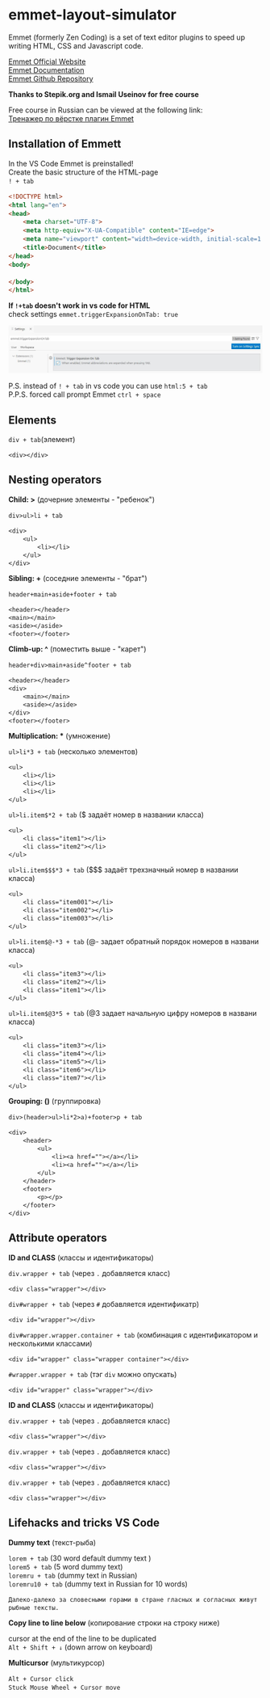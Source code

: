 # emmet-layout-simulator #    
   
Emmet (formerly Zen Coding) is a set of text editor plugins to speed up writing HTML, CSS and Javascript code.  

[Emmet Official Website](https://emmet.io/)    
[Emmet Documentation](https://docs.emmet.io/)    
[Emmet Github Repository](https://github.com/emmetio/emmet)    

**Thanks to Stepik.org and Ismail Useinov for free course**    

Free course in Russian can be viewed at the following link:        
[Тренажер по вёрстке плагин Emmet](https://stepik.org/course/113654/syllabus)      

## Installation of Emmett ##    

In the VS Code Emmet is preinstalled!    
Create the basic structure of the HTML-page    
`! + tab`

```html
<!DOCTYPE html>
<html lang="en">
<head>
    <meta charset="UTF-8">
    <meta http-equiv="X-UA-Compatible" content="IE=edge">
    <meta name="viewport" content="width=device-width, initial-scale=1.0">
    <title>Document</title>
</head>
<body>
    
</body>
</html>
```    

**If `!+tab` doesn't work in vs code for HTML**    
check settings `emmet.triggerExpansionOnTab: true`    

![emmet.triggerExpansionOnTab](emmet.triggerExpansionOnTab.jpg)    

P.S. instead of `! + tab` in vs code you can use `html:5 + tab`   
P.P.S. forced call prompt Emmet `ctrl + space`    

## Elements ##    

`div + tab`(элемент)    

```
<div></div>
```

## Nesting operators ##   

**Child: >** (дочерние элементы - "ребенок")    

`div>ul>li + tab`    

```
<div>
    <ul>
        <li></li>
    </ul>
</div>
```    

**Sibling: +** (соседние элементы - "брат")    

`header+main+aside+footer + tab`    

```
<header></header>
<main></main>
<aside></aside>
<footer></footer>
```    

**Climb-up: ^** (поместить выше - "карет")    

`header+div>main+aside^footer + tab`    

```
<header></header>
<div>
    <main></main>
    <aside></aside>
</div>
<footer></footer>
```    

**Multiplication: \*** (умножение)    

`ul>li*3 + tab` (несколько элементов)    

```    
<ul>
    <li></li>
    <li></li>
    <li></li>
</ul>
```    
 
`ul>li.item$*2 + tab` ($ задаёт номер в названии класса)    

```    
<ul>
    <li class="item1"></li>
    <li class="item2"></li>
</ul>
```    

`ul>li.item$$$*3 + tab` ($$$ задаёт трехзначный номер в названии класса)

```
<ul>
    <li class="item001"></li>
    <li class="item002"></li>
    <li class="item003"></li>
</ul>
```

`ul>li.item$@-*3 + tab` (@- задает обратный порядок номеров в названи класса)

```
<ul>
    <li class="item3"></li>
    <li class="item2"></li>
    <li class="item1"></li>
</ul>
```

`ul>li.item$@3*5 + tab` (@3 задает начальную цифру номеров в названи класса)

```
<ul>
    <li class="item3"></li>
    <li class="item4"></li>
    <li class="item5"></li>
    <li class="item6"></li>
    <li class="item7"></li>
</ul>
```

**Grouping: ()** (группировка)    

`div>(header>ul>li*2>a)+footer>p + tab`    

```
<div>
    <header>
        <ul>
            <li><a href=""></a></li>
            <li><a href=""></a></li>
        </ul>
    </header>
    <footer>
        <p></p>
    </footer>
</div>
```    

## Attribute operators ##   

**ID and CLASS** (классы и идентификаторы)    

`div.wrapper + tab` (через `.` добавляется класс)   

```
<div class="wrapper"></div>
```    

`div#wrapper + tab` (через `#` добавляется идентификатр)   

```
<div id="wrapper"></div>
```    

`div#wrapper.wrapper.container + tab` (комбинация с идентификатором и несколькими классами)   

```
<div id="wrapper" class="wrapper container"></div>
```    

`#wrapper.wrapper + tab` (тэг `div` можно опускать)   

```
<div id="wrapper" class="wrapper"></div>
```    

**ID and CLASS** (классы и идентификаторы)    

`div.wrapper + tab` (через `.` добавляется класс)   

```
<div class="wrapper"></div>    
```    

`div.wrapper + tab` (через `.` добавляется класс)   

```
<div class="wrapper"></div>
```    

`div.wrapper + tab` (через `.` добавляется класс)   

```
<div class="wrapper"></div>
```    



## Lifehacks and tricks VS Code ##

**Dummy text** (текст-рыба)    

`lorem + tab` (30 word default dummy text )     
`lorem5 + tab` (5 word dummy text)     
`loremru + tab` (dummy text in Russian)    
`loremru10 + tab` (dummy text in Russian for 10 words)    

```
Далеко-далеко за словесными горами в стране гласных и согласных живут рыбные тексты.
``` 

**Copy line to line below** (копирование строки на строку ниже)    

cursor at the end of the line to be duplicated   
`Alt + Shift + ↓` (down arrow on keyboard)     

**Multicursor** (мультикурсор)    

`Alt + Cursor click`     
`Stuck Mouse Wheel + Cursor move`     
























  